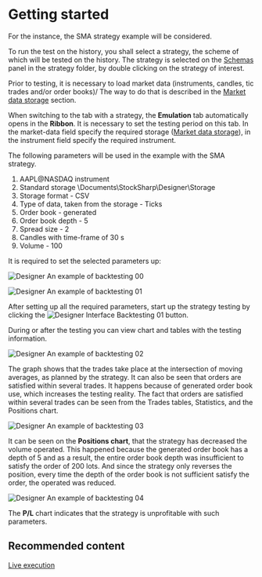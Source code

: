 # Getting started

For the instance, the SMA strategy example will be considered.

To run the test on the history, you shall select a strategy, the scheme of which will be tested on the history. The strategy is selected on the [Schemas](Designer_Panel_Schemas.md) panel in the strategy folder, by double clicking on the strategy of interest.

Prior to testing, it is necessary to load market data (instruments, candles, tic trades and\/or order books)\/ The way to do that is described in the [Market data storage](Designer_Repository_of_historical_data.md) section.

When switching to the tab with a strategy, the **Emulation** tab automatically opens in the **Ribbon**. It is necessary to set the testing period on this tab. In the market\-data field specify the required storage ([Market data storage](Designer_Repository_of_historical_data.md)), in the instrument field specify the required instrument.

The following parameters will be used in the example with the SMA strategy.

1. AAPL@NASDAQ instrument
2. Standard storage \\Documents\\StockSharp\\Designer\\Storage
3. Storage format \- CSV
4. Type of data, taken from the storage \- Ticks
5. Order book \- generated
6. Order book depth \- 5
7. Spread size \- 2
8. Candles with time\-frame of 30 s
9. Volume \- 100

It is required to set the selected parameters up:

![Designer An example of backtesting 00](~/images/Designer_example_of_backtesting_00.png)

![Designer An example of backtesting 01](~/images/Designer_example_of_backtesting_01.png)

After setting up all the required parameters, start up the strategy testing by clicking the ![Designer Interface Backtesting 01](~/images/Designer_Interface_Backtesting_01.png) button.

During or after the testing you can view chart and tables with the testing information.

![Designer An example of backtesting 02](~/images/Designer_example_of_backtesting_02.png)

The graph shows that the trades take place at the intersection of moving averages, as planned by the strategy. It can also be seen that orders are satisfied within several trades. It happens because of generated order book use, which increases the testing reality. The fact that orders are satisfied within several trades can be seen from the Trades tables, Statistics, and the Positions chart.

![Designer An example of backtesting 03](~/images/Designer_example_of_backtesting_03.png)

It can be seen on the **Positions chart**, that the strategy has decreased the volume operated. This happened because the generated order book has a depth of 5 and as a result, the entire order book depth was insufficient to satisfy the order of 200 lots. And since the strategy only reverses the position, every time the depth of the order book is not sufficient satisfy the order, the operated was reduced.

![Designer An example of backtesting 04](~/images/Designer_example_of_backtesting_04.png)

The **P\/L** chart indicates that the strategy is unprofitable with such parameters.

## Recommended content

[Live execution](Designer_Live_trade.md)
